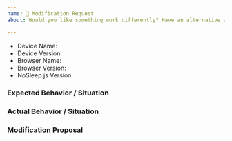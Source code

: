 ```yaml
---
name: 🔧 Modification Request
about: Would you like something work differently? Have an alternative approach? This is the template for you.

---
```


<!--
  Issues are so 🔥

  If you remove or skip this template, you'll make the 🐼 sad and the mighty god
  of Github will appear and pile-drive the close button from a great height
  while making animal noises.

  👉🏽 Need support, advice, or help? Don't open an issue!
  Head to StackOverflow https://stackoverflow.com.
-->

* Device Name:
* Device Version:
* Browser Name:
* Browser Version:
* NoSleep.js Version:

### Expected Behavior / Situation



### Actual Behavior / Situation



### Modification Proposal
